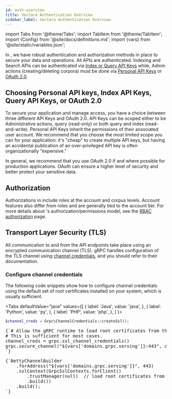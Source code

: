 ```yaml
---
id: auth-overview
title: Vectara Authentication Overview
sidebar_label: Vectara Authentication Overview
---
```


import Tabs from '@theme/Tabs';
import TabItem from '@theme/TabItem';
import {Config} from '@site/docs/definitions.md';
import {vars} from '@site/static/variables.json';

In <Config v="names.product"/>, we have robust authentication and authorization 
methods in place to secure your data and operations. All <Config v="names.product"/> APIs 
are authenticated. Indexing and Search APIs can be authenticated via [Index or Query API Keys](/docs/learn/authentication/api-key-management#query-api-keys) 
while, Admin actions (creating/deleting corpora) must be done via [Personal API Keys](/docs/learn/authentication/api-key-management) or [OAuth 2.0](/docs/learn/authentication/oauth-2).

## Choosing Personal API keys, Index API Keys, Query API Keys, or OAuth 2.0

To secure your application and manage access, you have a choice between three 
different API Keys and OAuth 2.0. API Keys can be scoped either to be
Administrative actions, query (read-only) or both query and index 
(read-and-write). Personal API Keys inherit the permissions of their 
associated user account. We recommend that you choose the most limited scope 
you can for your application: it's "cheap" to create multiple API keys, but 
having an accidental publication of an over-privileged API key is often 
organizationally "expensive." 

In general, we recommend that you use OAuth 2.0 if and where possible for 
production applications. OAuth can ensure a higher level of security and 
better protect your sensitive data.

## Authorization

Authorizations in <Config v="names.product"/> include roles at the account and 
corpus levels. Account features also differ from roles and are generally tied 
to the account tier. For more details about <Config v="names.product"/>'s authorization/permissions 
model, see the [RBAC authorization](/docs/learn/authentication/role-based-access-control) page.

## Transport Layer Security (TLS)

All communication to and from the API endpoints take place using an encrypted
communication channel (TLS). gRPC handles configuration of the TLS channel
using [channel credentials](https://grpc.io/docs/guides/auth/#credential-types),
and you should refer to their documentation.

### Configure channel credentials

The following code snippets show how to configure channel credentials using the
default set of root certificates installed on your system, which is usually
sufficient.

<Tabs
  defaultValue="java"
  values={[
    { label: 'Java', value: 'java', },
    { label: 'Python', value: 'py', },
    { label: 'PHP', value: 'php', },
  ]
}>
<TabItem value="php">

```php
$channel_creds = Grpc\ChannelCredentials::createSsl();
```

</TabItem>
<TabItem value="py">
<pre>
{`# Allow the gRPC runtime to load root certificates from the default location.
# This is sufficient for most cases.
channel_creds = grpc.ssl_channel_credentials()
grpc.secure_channel("${vars['domains.grpc.serving']}:443", channel_creds)
`}
</pre>

</TabItem>
<TabItem value="java">

<pre>
{`NettyChannelBuilder
    .forAddress("${vars['domains.grpc.serving']}", 443)
    .sslContext(GrpcSslContexts.forClient()
        .trustManager(null)  // load root certificates from the default location
        .build())
    .build();
`}
</pre>

</TabItem>
</Tabs>
